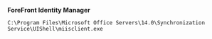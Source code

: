__ForeFront Identity Manager__
```
C:\Program Files\Microsoft Office Servers\14.0\Synchronization Service\UIShell\miisclient.exe
```
